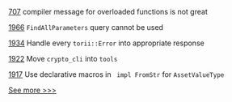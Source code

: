 
[707](https://github.com/hyperledger-labs/solang/issues/707) compiler message for overloaded functions is not great

[1966](https://github.com/hyperledger/iroha/issues/1966) `FindAllParameters` query cannot be used

[1934](https://github.com/hyperledger/iroha/issues/1934) Handle every `torii::Error` into appropriate response

[1922](https://github.com/hyperledger/iroha/issues/1922) Move `crypto_cli` into `tools`

[1917](https://github.com/hyperledger/iroha/issues/1917) Use declarative macros in  ` impl FromStr` for `AssetValueType` 


[See more >>>](https://start-here.hyperledger.org/issues)
